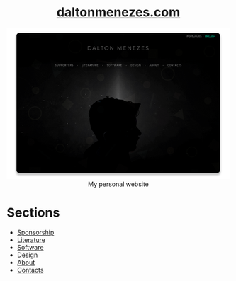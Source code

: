 <h1 align="center">
<a href="https://daltonmenezes.com">daltonmenezes.com</a>
</h1>

<p align="center">
  <img src="https://github.com/daltonmenezes/assets/blob/master/images/promo.png?raw=true"/>
  <br/>
  My personal website
</p>

# Sections

- [Sponsorship](https://daltonmenezes.com/sponsorship)
- [Literature](https://daltonmenezes.com/literature)
- [Software](https://daltonmenezes.com/software)
- [Design](https://en.99designs.com.br/profiles/daltonmenezes)
- [About](https://daltonmenezes.com/about)
- [Contacts](https://daltonmenezes.com/contacts)

